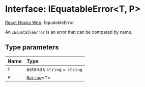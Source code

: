 # Interface: IEquatableError<T, P\>

[React Hooks Web](../modules/React_Hooks_Web.md).IEquatableError

An `IEquatableError` is an error that can be compared by name.

## Type parameters

| Name | Type |
| :------ | :------ |
| `T` | extends `string` = `string` |
| `P` | [`Narrow`](../modules/React_Hooks_Web.md#narrow)<`T`\> |
